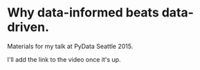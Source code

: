 Why data-informed beats data-driven.
====================================

Materials for my talk at PyData Seattle 2015.

I'll add the link to the video once it's up.
